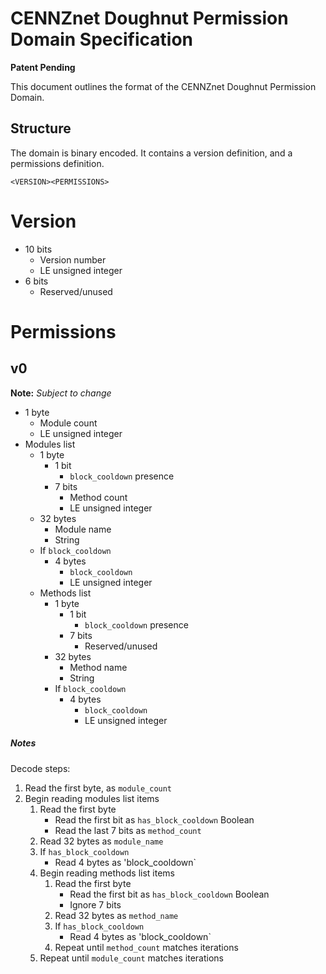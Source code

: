 # CENNZnet Doughnut Permission Domain Specification

**Patent Pending**

This document outlines the format of the CENNZnet Doughnut Permission Domain.

## Structure

The domain is binary encoded. It contains a version definition, and a permissions definition.

```
<VERSION><PERMISSIONS>
```

# Version

* 10 bits
    * Version number
    * LE unsigned integer
* 6 bits
    * Reserved/unused

# Permissions
## v0

**Note:** *Subject to change*

* 1 byte
    * Module count
    * LE unsigned integer
* Modules list
    * 1 byte
        * 1 bit
            * `block_cooldown` presence
        * 7 bits
            * Method count
            * LE unsigned integer
    * 32 bytes
        * Module name
        * String
    * If `block_cooldown`
        * 4 bytes
            * `block_cooldown`
            * LE unsigned integer
    * Methods list
        * 1 byte
            * 1 bit
                * `block_cooldown` presence
            * 7 bits
                * Reserved/unused
        * 32 bytes
            * Method name
            * String
        * If `block_cooldown`
            * 4 bytes
                * `block_cooldown`
                * LE unsigned integer

##### Notes

Decode steps:

1. Read the first byte, as `module_count`
2. Begin reading modules list items
    1. Read the first byte
        - Read the first bit as `has_block_cooldown` Boolean
        - Read the last 7 bits as `method_count`
    2. Read 32 bytes as `module_name`
    3. If `has_block_cooldown`
        - Read 4 bytes as 'block_cooldown`
    4. Begin reading methods list items
        1. Read the first byte
            - Read the first bit as `has_block_cooldown` Boolean
            - Ignore 7 bits
        2. Read 32 bytes as `method_name`
        3. If `has_block_cooldown`
            - Read 4 bytes as 'block_cooldown`
        4. Repeat until `method_count` matches iterations
    5. Repeat until `module_count` matches iterations


